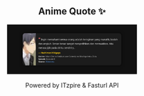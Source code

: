 <h2 align="center">Anime Quote ✨</h2>
<p align="center">
  <img src="quotes-img/2025-04-28_05-00-08.png" alt="Hachiman Hikigaya" width="300"/>
</p>

<p align="center">Powered by ITzpire & Fasturl API</p>
